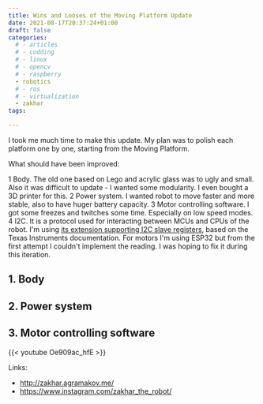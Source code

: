 ```yaml
---
title: Wins and Looses of the Moving Platform Update
date: 2021-08-17T20:37:24+01:00
draft: false
categories:
  # - articles
  # - codding
  # - linux
  # - opencv
  # - raspberry
  - robotics
  # - ros
  # - virtualization
  - zakhar
tags:

---
```


I took me much time to make this update. My plan was to polish each platform one by one, starting from the Moving Platform.

What should have been improved:

1 Body. The old one based on Lego and acrylic glass was to ugly and small. Also it was difficult to update - I wanted some modularity. I even bought a 3D printer for this.
2 Power system. I wanted robot to move faster and more stable, also to have huger battery capacity. 
3 Motor controlling software. I got some freezes and twitches some time. Especially on low speed modes.
4 I2C. It is a protocol used for interacting between MCUs and CPUs of the robot. I'm using [its extension supporting I2C slave registers](https://github.com/an-dr/zakhar/blob/master/docs/i2c.md), based on the Texas Instruments documentation.  For motors I'm using ESP32 but from the first attempt I couldn't implement the reading. I was hoping to fix it during this iteration.

<!--more-->

## 1. Body


## 2. Power system


## 3. Motor controlling software

{{< youtube Oe909ac_hfE >}}

Links: 

- http://zakhar.agramakov.me/
- https://www.instagram.com/zakhar_the_robot/
